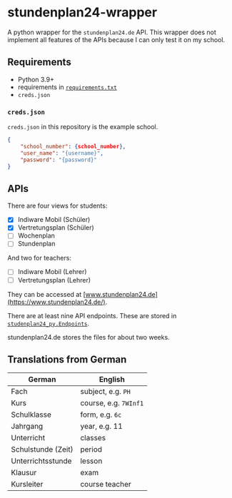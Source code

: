 # stundenplan24-wrapper
A python wrapper for the `stundenplan24.de` API. This wrapper does not implement all features of the APIs because I can only test it on my school. 

## Requirements
- Python 3.9+
- requirements in [`requirements.txt`](requirements.txt)
- `creds.json`

### `creds.json`
`creds.json` in this repository is the example school.
```json
{
    "school_number": {school_number},
    "user_name": "{username}",
    "password": "{password}"
}
```

## APIs
There are four views for students:

- [X] Indiware Mobil (Schüler)
- [X] Vertretungsplan (Schüler)
- [ ] Wochenplan
- [ ] Stundenplan

And two for teachers:

- [ ] Indiware Mobil (Lehrer)
- [ ] Vertretungsplan (Lehrer)

They can be accessed at [www.stundenplan24.de](https://www.stundenplan24.de/).

There are at least nine API endpoints. These are stored in [`studenplan24_py.Endpoints`](stundenplan24_py/client.py).

stundenplan24.de stores the files for about two weeks.

## Translations from German

| German             | English               |
|--------------------|-----------------------|
| Fach               | subject, e.g. `PH`    |
| Kurs               | course, e.g. `7WInf1` |
| Schulklasse        | form, e.g. `6c`       |
| Jahrgang           | year, e.g. 11         |
| Unterricht         | classes               |
| Schulstunde (Zeit) | period                |
| Unterrichtsstunde  | lesson                |
| Klausur            | exam                  |
| Kursleiter         | course teacher        |
